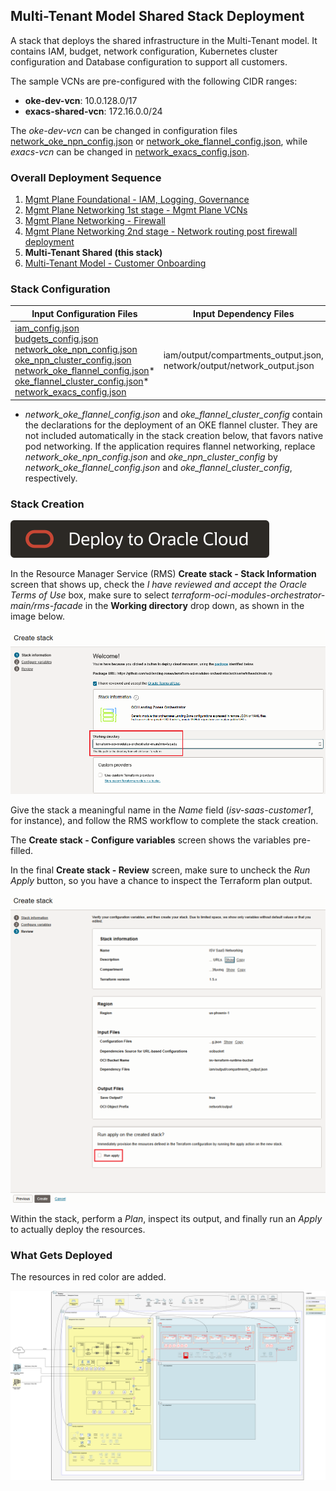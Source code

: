 ## Multi-Tenant Model Shared Stack Deployment

A stack that deploys the shared infrastructure in the Multi-Tenant model. It contains IAM, budget, network configuration, Kubernetes cluster configuration and Database configuration to support all customers.

The sample VCNs are pre-configured with the following CIDR ranges: 

- **oke-dev-vcn**: 10.0.128.0/17
- **exacs-shared-vcn**: 172.16.0.0/24

The *oke-dev-vcn* can be changed in configuration files [network_oke_npn_config.json](../mt/shared/network_oke_npn_config.json) or [network_oke_flannel_config.json](../mt/shared/network_oke_flannel_config.json), while *exacs-vcn* can be changed in [network_exacs_config.json](../mt/shared/network_exacs_config.json).

### Overall Deployment Sequence

1. [Mgmt Plane Foundational - IAM, Logging, Governance](./MPLANE-FOUNDATIONAL.md)
2. [Mgmt Plane Networking 1st stage - Mgmt Plane VCNs](./MPLANE-NETWORKING.md#stage1)
3. [Mgmt Plane Networking - Firewall](./MPLANE-FIREWALL.md)
4. [Mgmt Plane Networking 2nd stage - Network routing post firewall deployment](./MPLANE-NETWORKING.md#stage2)
5. **Multi-Tenant Shared (this stack)**
6. [Multi-Tenant Model - Customer Onboarding](./MT-CUSTOMER-ONBOARDING.md)

### Stack Configuration

Input Configuration Files | Input Dependency Files | Generated Output
--------------------------|------------------------|------------------
[iam_config.json](../mt/shared/iam_config.json) <br> [budgets_config.json](../mt/shared/budgets_config.json) <br> [network_oke_npn_config.json](../mt/shared/network_oke_npn_config.json) <br> [oke_npn_cluster_config.json](../mt/shared/oke_npn_cluster_config.json) <br> [network_oke_flannel_config.json](../mt/shared/network_oke_flannel_config.json)* <br> [oke_flannel_cluster_config.json](../mt/shared/oke_flannel_cluster_config.json)* <br> [network_exacs_config.json](../mt/shared/network_exacs_config.json) | iam/output/compartments_output.json, network/output/network_output.json | mt-shared/output/compartments_output.json, mt-shared/output/network_output.json

* *network_oke_flannel_config.json* and *oke_flannel_cluster_config* contain the declarations for the deployment of an OKE flannel cluster. They are not included automatically in the stack creation below, that favors native pod networking. If the application requires flannel networking, replace *network_oke_npn_config.json* and *oke_npn_cluster_config* by *network_oke_flannel_config.json* and *oke_flannel_cluster_config*, respectively.

### Stack Creation

[![Deploy_To_OCI](../../design/images/DeployToOCI.svg)](https://cloud.oracle.com/resourcemanager/stacks/create?zipUrl=https://github.com/oci-landing-zones/terraform-oci-modules-orchestrator/archive/refs/heads/main.zip&zipUrlVariables={"input_config_files_urls":"https://raw.githubusercontent.com/oci-landing-zones/oci-landing-zone-operating-entities/refs/heads/multi-tenant-pattern/blueprints/multi-oe/service-providers/runtime/mt/shared/iam_config.json,https://raw.githubusercontent.com/oci-landing-zones/oci-landing-zone-operating-entities/refs/heads/multi-tenant-pattern/blueprints/multi-oe/service-providers/runtime/mt/shared/budgets_config.json,https://raw.githubusercontent.com/oci-landing-zones/oci-landing-zone-operating-entities/refs/heads/multi-tenant-pattern/blueprints/multi-oe/service-providers/runtime/mt/shared/network_oke_npn_config.json,https://raw.githubusercontent.com/oci-landing-zones/oci-landing-zone-operating-entities/refs/heads/multi-tenant-pattern/blueprints/multi-oe/service-providers/runtime/mt/shared/oke_npn_cluster_config.json,https://raw.githubusercontent.com/oci-landing-zones/oci-landing-zone-operating-entities/refs/heads/multi-tenant-pattern/blueprints/multi-oe/service-providers/runtime/mt/shared/network_exacs_config.json","url_dependency_source_oci_bucket":"isv-terraform-runtime-bucket","url_dependency_source":"ocibucket","url_dependency_source_oci_objects":"iam/output/compartments_output.json,network/output/network_output.json","save_output":true,"oci_object_prefix":"mt-shared/output"})

In the Resource Manager Service (RMS) **Create stack - Stack Information** screen that shows up, check the *I have reviewed and accept the Oracle Terms of Use* box, make sure to select *terraform-oci-modules-orchestrator-main/rms-facade* in the **Working directory** drop down, as shown in the image below. 

![Working_directory](../../design/images/orchestrator-working-dir.png)

Give the stack a meaningful name in the *Name* field (*isv-saas-customer1*, for instance), and follow the RMS workflow to complete the stack creation. 

The **Create stack - Configure variables** screen shows the variables pre-filled.

In the final **Create stack - Review** screen, make sure to uncheck the *Run Apply* button, so you have a chance to inspect the Terraform plan output.

![Run_Apply_Disabled](../../design/images/orchestrator-run-apply-disabled.png)

Within the stack, perform a *Plan*, inspect its output, and finally run an *Apply* to actually deploy the resources.

### What Gets Deployed

The resources in red color are added.

![shared-mt](../../design/images/shared-mt.png)
